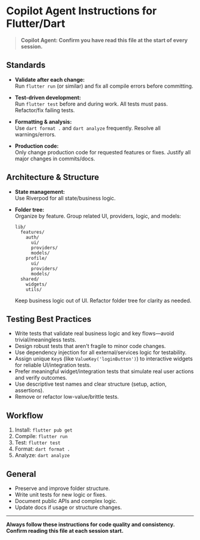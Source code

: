 # Copilot Agent Instructions for Flutter/Dart

> **Copilot Agent: Confirm you have read this file at the start of every session.**

## Standards

- **Validate after each change:**  
  Run `flutter run` (or similar) and fix all compile errors before committing.

- **Test-driven development:**  
  Run `flutter test` before and during work. All tests must pass. Refactor/fix failing tests.

- **Formatting & analysis:**  
  Use `dart format .` and `dart analyze` frequently. Resolve all warnings/errors.

- **Production code:**  
  Only change production code for requested features or fixes. Justify all major changes in commits/docs.

## Architecture & Structure

- **State management:**  
  Use Riverpod for all state/business logic.

- **Folder tree:**  
  Organize by feature. Group related UI, providers, logic, and models:
  ```
  lib/
    features/
      auth/
        ui/
        providers/
        models/
      profile/
        ui/
        providers/
        models/
    shared/
      widgets/
      utils/
  ```
  Keep business logic out of UI. Refactor folder tree for clarity as needed.

## Testing Best Practices

- Write tests that validate real business logic and key flows—avoid trivial/meaningless tests.
- Design robust tests that aren't fragile to minor code changes.
- Use dependency injection for all external/services logic for testability.
- Assign unique `Key`s (like `ValueKey('loginButton')`) to interactive widgets for reliable UI/integration tests.
- Prefer meaningful widget/integration tests that simulate real user actions and verify outcomes.
- Use descriptive test names and clear structure (setup, action, assertions).
- Remove or refactor low-value/brittle tests.

## Workflow

1. Install: `flutter pub get`
2. Compile: `flutter run`
3. Test: `flutter test`
4. Format: `dart format .`
5. Analyze: `dart analyze`

## General

- Preserve and improve folder structure.
- Write unit tests for new logic or fixes.
- Document public APIs and complex logic.
- Update docs if usage or structure changes.

---

**Always follow these instructions for code quality and consistency. Confirm reading this file at each session start.**
